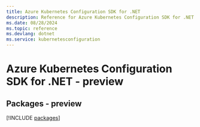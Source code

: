```yaml
---
title: Azure Kubernetes Configuration SDK for .NET
description: Reference for Azure Kubernetes Configuration SDK for .NET
ms.date: 08/28/2024
ms.topic: reference
ms.devlang: dotnet
ms.service: kubernetesconfiguration
---
```

# Azure Kubernetes Configuration SDK for .NET - preview
## Packages - preview
[!INCLUDE [packages](kubernetes-configuration-index.md)]